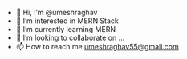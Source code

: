 - 👋 Hi, I’m @umeshraghav
- 👀 I’m interested in MERN Stack
- 🌱 I’m currently learning MERN
- 💞️ I’m looking to collaborate on ...
- 📫 How to reach me umeshraghav55@gmail.com

<!---
umeshraghav/umeshraghav is a ✨ special ✨ repository because its `README.md` (this file) appears on your GitHub profile.
You can click the Preview link to take a look at your changes.
--->
